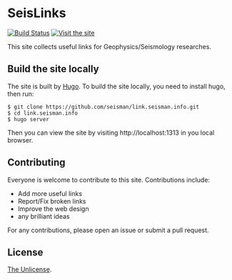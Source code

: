# SeisLinks

[![Build Status](https://travis-ci.org/seisman/link.seisman.info.svg?branch=master)](https://travis-ci.org/seisman/link.seisman.info)
[![Visit the site](https://img.shields.io/badge/Visit-https://link.seisman.info-blue.svg?style=flat-square)](https://link.seisman.info)

This site collects useful links for Geophysics/Seismology researches.

## Build the site locally

The site is built by [Hugo](https://gohugo.io/). To build the site locally,
you need to install hugo, then run:

```
$ git clone https://github.com/seisman/link.seisman.info.git
$ cd link.seisman.info
$ hugo server
```

Then you can view the site by visiting http://localhost:1313 in you local browser.

## Contributing

Everyone is welcome to contribute to this site. Contributions include:

- Add more useful links
- Report/Fix broken links
- Improve the web design
- any brilliant ideas

For any contributions, please open an issue or submit a pull request.

## License

[The Unlicense](https://unlicense.org/).
